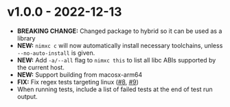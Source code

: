 # v1.0.0 - 2022-12-13

- **BREAKING CHANGE:** Changed package to hybrid so it can be used as a library
- **NEW:** `nimxc c` will now automatically install necessary toolchains, unless `--no-auto-install` is given.
- **NEW:** Add `-a/--all` flag to `nimxc this` to list all libc ABIs supported by the current host.
- **NEW:** Support building from macosx-arm64
- **FIX:** Fix regex tests targeting linux ([#8](https://github.com/iffy/nimxc/issues/8), [#9](https://github.com/iffy/nimxc/issues/9))
- When running tests, include a list of failed tests at the end of test run output.

